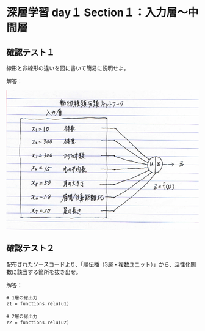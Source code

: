 # 深層学習 day１ Section１：入力層～中間層

## 確認テスト１

線形と非線形の違いを図に書いて簡易に説明せよ。

解答：

   ![GitHub Logo](/images/3_1_1_2_Review_Test_01.png)

## 確認テスト２

配布されたソースコードより、「順伝播（3層・複数ユニット）」から、活性化関数に該当する箇所を抜き出せ。

解答：
```    
# 1層の総出力
z1 = functions.relu(u1)
    
# 2層の総出力
z2 = functions.relu(u2)
```
